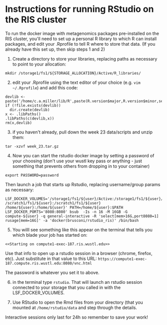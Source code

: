 # Instructions for running RStudio on the RIS cluster 

To run the docker image with metagenomics packages pre-installed on the RIS cluster, you'll need to set up a personal R library to which R can install packages, and edit your .Rprofile to tell R where to store that data. (If you already have this set up, then skip steps 1 and 2)


1) Create a directory to store your libraries, replacing paths as necessary to point to your allocation:

```mkdir /storage1/fs1/${STORAGE_ALLOCATION}/Active/R_libraries/```

2) edit your .Rprofile using the text editor of your choice (e.g. `vim ~/.Rprofile`) and add this code:

```
devlib <- paste('/home/c.a.miller/lib/R',paste(R.version$major,R.version$minor,sep="."),sep="")
if (!file.exists(devlib))
  dir.create(devlib)
x <- .libPaths()
.libPaths(c(devlib,x))
rm(x,devlib)
```

3) if you haven't already, pull down the week 23 data/scripts and unzip them:

```wget -v -O week_23.tar.gz -L https://wustl.box.com/shared/static/8g2spm9vn8agzlkp2h8l4we1ssfj381p
tar -xzvf week_23.tar.gz
```

4) Now you can start the rstudio docker image by setting a password of your choosing (don't use your wustl key pass or anything - just something that prevents others from dropping in to your container)

```export PASSWORD=password```

Then launch a job that starts up Rstudio, replacing username/group params as necessary:

```
LSF_DOCKER_VOLUMES='/storage1/fs1/${user}/Active:/storage1/fs1/${user}/Active /scratch1/fs1/${user}:/scratch1/fs1/${user} /home/${user}:/home/${user}' PATH=/home/${user}:$PATH LSF_DOCKER_PORTS='8080:8080' bsub  -Is -n 16 -M 16GB -G compute-${user} -q general-interactive -R 'select[mem>16G,port8080=1] rusage[mem=16G]' -a 'docker(brusconi/rstudio_ris)' /bin/bash
```


5) You willl see something like this appear on the terminal that tells you which blade your job has started on: 

```<<Starting on compute1-exec-187.ris.wustl.edu>>```

Use that info to open up a rstudio session in a browser (chrome, firefox, etc). Just substitute in that value to this URL: 
`https://compute1-exec-187.compute.ris.wustl.edu:8080/vnc.html`

The password is whatever you set it to above. 

6) in the terminal type `rstudio`. That will launch an rstudio session connected to your storage that you called in with the LSF_DOCKER_VOLUMES. 

7) Use RStudio to open the Rmd files from your directory (that you mounted at `/home/rstudio/data` and step through the details.

Interactive sessions only last for 24h so remember to save your work!

